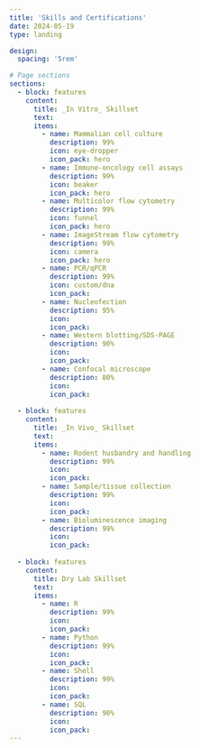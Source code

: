 ```yaml
---
title: 'Skills and Certifications'
date: 2024-05-19
type: landing

design:
  spacing: '5rem'

# Page sections
sections:
  - block: features
    content:
      title: _In Vitro_ Skillset
      text: 
      items:
        - name: Mammalian cell culture
          description: 99%
          icon: eye-dropper
          icon_pack: hero
        - name: Immune-oncology cell assays
          description: 99%
          icon: beaker
          icon_pack: hero
        - name: Multicolor flow cytometry
          description: 99%
          icon: funnel
          icon_pack: hero
        - name: ImageStream flow cytometry
          description: 99%
          icon: camera
          icon_pack: hero
        - name: PCR/qPCR
          description: 99%
          icon: custom/dna
          icon_pack: 
        - name: Nucleofection
          description: 95%
          icon: 
          icon_pack:
        - name: Western blotting/SDS-PAGE
          description: 90%
          icon: 
          icon_pack:
        - name: Confocal microscope
          description: 80%
          icon: 
          icon_pack:
  
  - block: features
    content:
      title: _In Vivo_ Skillset
      text: 
      items:
        - name: Rodent husbandry and handling
          description: 99%
          icon: 
          icon_pack: 
        - name: Sample/tissue collection
          description: 99%
          icon: 
          icon_pack: 
        - name: Bioluminescence imaging
          description: 99%
          icon: 
          icon_pack: 
        
  - block: features
    content:
      title: Dry Lab Skillset
      text: 
      items:
        - name: R
          description: 99%
          icon: 
          icon_pack: 
        - name: Python
          description: 99%
          icon: 
          icon_pack: 
        - name: Shell
          description: 99%
          icon: 
          icon_pack: 
        - name: SQL
          description: 90%
          icon: 
          icon_pack: 
---
```

